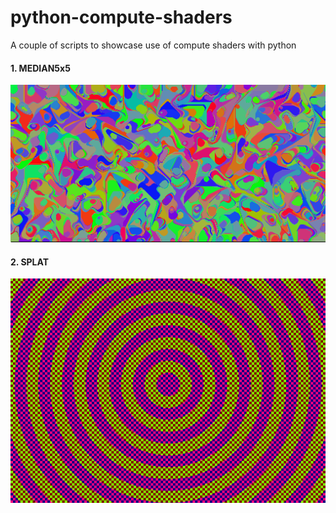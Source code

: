 # python-compute-shaders
A couple of scripts to showcase use of compute shaders with python

#### 1. MEDIAN5x5


![median 5x5](output/median5x5.gif "median5x5")

#### 2. SPLAT


![splat](output/splat.png "splat")